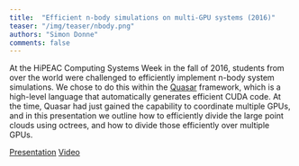 ```yaml
---
title:  "Efficient n-body simulations on multi-GPU systems (2016)"
teaser: "/img/teaser/nbody.png"
authors: "Simon Donne"
comments: false
---
```


At the HiPEAC Computing Systems Week in the fall of 2016, students from over the world were challenged to efficiently implement n-body system simulations. We chose to do this within the [Quasar](https://gepura.io) framework, which is a high-level language that automatically generates efficient CUDA code. At the time, Quasar had just gained the capability to coordinate multiple GPUs, and in this presentation we outline how to efficiently divide the large point clouds using octrees, and how to divide those efficiently over multiple GPUs.

[Presentation](/papers/nbody_presentation.pdf)
[Video](https://www.youtube.com/watch?time_continue=2&v=WSUpbq3RcJQ)
